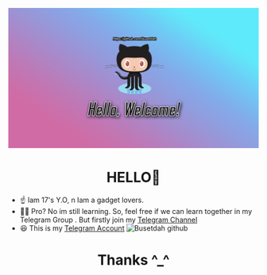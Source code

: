 ![logo](https://github.com/Busetdah/Busetdah/raw/master/Buset.jpg)
# <div align="center">HELLO👋</div>

* ☝️ Iam 17's Y.O, n Iam a gadget lovers.
* 👨‍💻 Pro? No im still learning. So, feel free if we can learn together in my Telegram Group . But firstly join my <a href="https://t.me/ThisIsProject">Telegram Channel</a>
* 😆 This is my <a href="https://t.me/ThisIsTag">Telegram Account</a>
![Busetdah github](https://github-readme-stats.vercel.app/api?username=Busetdah&show_icons=true&hide_border=false)

# <div align="center"> Thanks ^_^</div>
